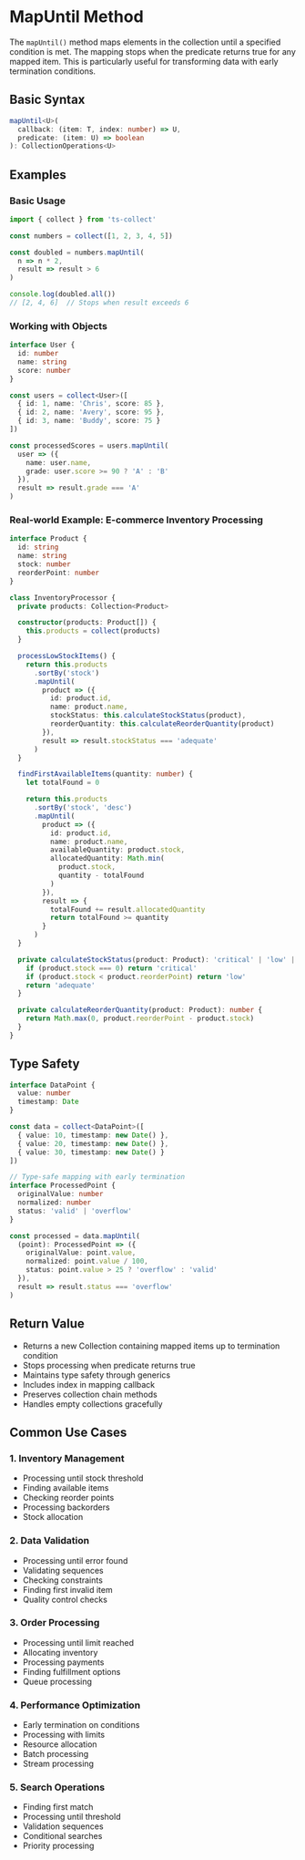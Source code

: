 # MapUntil Method

The `mapUntil()` method maps elements in the collection until a specified condition is met. The mapping stops when the predicate returns true for any mapped item. This is particularly useful for transforming data with early termination conditions.

## Basic Syntax

```typescript
mapUntil<U>(
  callback: (item: T, index: number) => U,
  predicate: (item: U) => boolean
): CollectionOperations<U>
```

## Examples

### Basic Usage

```typescript
import { collect } from 'ts-collect'

const numbers = collect([1, 2, 3, 4, 5])

const doubled = numbers.mapUntil(
  n => n * 2,
  result => result > 6
)

console.log(doubled.all())
// [2, 4, 6]  // Stops when result exceeds 6
```

### Working with Objects

```typescript
interface User {
  id: number
  name: string
  score: number
}

const users = collect<User>([
  { id: 1, name: 'Chris', score: 85 },
  { id: 2, name: 'Avery', score: 95 },
  { id: 3, name: 'Buddy', score: 75 }
])

const processedScores = users.mapUntil(
  user => ({
    name: user.name,
    grade: user.score >= 90 ? 'A' : 'B'
  }),
  result => result.grade === 'A'
)
```

### Real-world Example: E-commerce Inventory Processing

```typescript
interface Product {
  id: string
  name: string
  stock: number
  reorderPoint: number
}

class InventoryProcessor {
  private products: Collection<Product>

  constructor(products: Product[]) {
    this.products = collect(products)
  }

  processLowStockItems() {
    return this.products
      .sortBy('stock')
      .mapUntil(
        product => ({
          id: product.id,
          name: product.name,
          stockStatus: this.calculateStockStatus(product),
          reorderQuantity: this.calculateReorderQuantity(product)
        }),
        result => result.stockStatus === 'adequate'
      )
  }

  findFirstAvailableItems(quantity: number) {
    let totalFound = 0

    return this.products
      .sortBy('stock', 'desc')
      .mapUntil(
        product => ({
          id: product.id,
          name: product.name,
          availableQuantity: product.stock,
          allocatedQuantity: Math.min(
            product.stock,
            quantity - totalFound
          )
        }),
        result => {
          totalFound += result.allocatedQuantity
          return totalFound >= quantity
        }
      )
  }

  private calculateStockStatus(product: Product): 'critical' | 'low' | 'adequate' {
    if (product.stock === 0) return 'critical'
    if (product.stock < product.reorderPoint) return 'low'
    return 'adequate'
  }

  private calculateReorderQuantity(product: Product): number {
    return Math.max(0, product.reorderPoint - product.stock)
  }
}
```

## Type Safety

```typescript
interface DataPoint {
  value: number
  timestamp: Date
}

const data = collect<DataPoint>([
  { value: 10, timestamp: new Date() },
  { value: 20, timestamp: new Date() },
  { value: 30, timestamp: new Date() }
])

// Type-safe mapping with early termination
interface ProcessedPoint {
  originalValue: number
  normalized: number
  status: 'valid' | 'overflow'
}

const processed = data.mapUntil(
  (point): ProcessedPoint => ({
    originalValue: point.value,
    normalized: point.value / 100,
    status: point.value > 25 ? 'overflow' : 'valid'
  }),
  result => result.status === 'overflow'
)
```

## Return Value

- Returns a new Collection containing mapped items up to termination condition
- Stops processing when predicate returns true
- Maintains type safety through generics
- Includes index in mapping callback
- Preserves collection chain methods
- Handles empty collections gracefully

## Common Use Cases

### 1. Inventory Management

- Processing until stock threshold
- Finding available items
- Checking reorder points
- Processing backorders
- Stock allocation

### 2. Data Validation

- Processing until error found
- Validating sequences
- Checking constraints
- Finding first invalid item
- Quality control checks

### 3. Order Processing

- Processing until limit reached
- Allocating inventory
- Processing payments
- Finding fulfillment options
- Queue processing

### 4. Performance Optimization

- Early termination on conditions
- Processing with limits
- Resource allocation
- Batch processing
- Stream processing

### 5. Search Operations

- Finding first match
- Processing until threshold
- Validation sequences
- Conditional searches
- Priority processing
